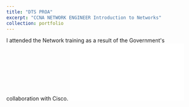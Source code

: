 ```yaml
---
title: "DTS PROA"
excerpt: "CCNA NETWORK ENGINEER Introduction to Networks"
collection: portfolio
---
```


I attended the Network training as a result of the Government's collaboration with Cisco.
<embed src="{{ site.baseurl }}/files/Introduct-certificate.pdf" type='application/pdf'> 